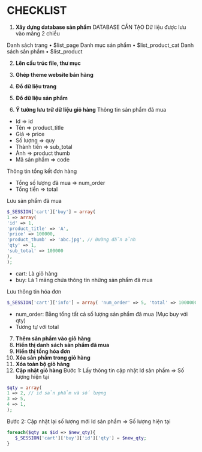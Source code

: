 # CHECKLIST

1. **Xây dựng database sản phẩm**
   DATABASE CẦN TẠO
   Dữ liệu được lưu vào mảng 2 chiều

Danh sách trang
• $list_page
Danh mục sản phẩm
• $list_product_cat
Danh sách sản phẩm
• $list_product

2. **Lên cấu trúc file, thư mục**

3. **Ghép theme website bán hàng**
4. **Đổ dữ liệu trang**
5. **Đổ dữ liệu sản phẩm**
6. **Ý tưởng lưu trữ dữ liệu giỏ hàng**
   Thông tin sản phẩm đã mua

-   Id => id
-   Tên => product_title
-   Giá => price
-   Số lượng => quy
-   Thành tiền => sub_total
-   Ảnh => product thumb
-   Mã sản phẩm => code

Thông tin tổng kết đơn hàng

-   Tổng số lượng đã mua => num_order
-   Tổng tiền => total

Lưu sản phẩm đã mua

```php
$_SESSION['cart']['buy'] = array(
1 => array(
'id' => 1,
'product_title' => 'A',
'price' => 100000,
'product_thumb' => 'abc.jpg', // Đường dẫn ảnh
'qty' => 1,
'sub_total' => 100000
),
);
```

-   cart: Là giỏ hàng
-   buy: Là 1 mảng chứa thông tin những sản phẩm đã mua

Lưu thông tin hóa đơn

```php
$_SESSION['cart']['info'] = array( 'num_order' => 5, 'total' => 10000000);
```

-   num_order: Bằng tổng tất cả số lượng sản phẩm đã mua (Mục buy với qty)
-   Tương tự với total

7. **Thêm sản phẩm vào giỏ hàng**
8. **Hiển thị danh sách sản phẩm đã mua**
9. **Hiển thị tổng hóa đơn**
10. **Xóa sản phẩm trong giỏ hàng**
11. **Xóa toàn bộ giỏ hàng**
12. **Cập nhật giỏ hàng**
    Bước 1: Lấy thông tin cập nhật
    Id sản phẩm => Số lượng hiện tại

```php
$qty = array(
1 => 2, // id sản phẩm và số lượng
3 => 5,
4 => 1,
);
```

Bước 2: Cập nhật lại số lượng mới
Id sản phẩm => Số lượng hiện tại

```php
foreach($qty as $id => $new_qty){
   $_SESSION['cart']['buy']['id']['qty'] = $new_qty;
}
```

